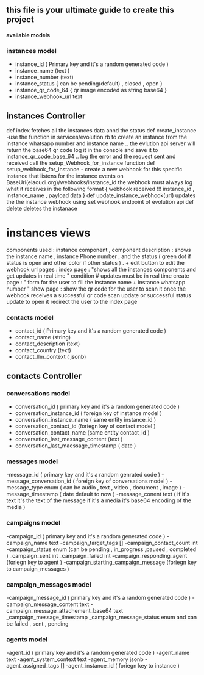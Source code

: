 ## this file is your ultimate guide to create this project ## 
#### available models ####

### instances model ### 
- instance_id ( Primary key and it's a random generated code )
- instance_name (text )
- instance_number (text)
- instance_status { can be pending(default) , closed , open }
- instance_qr_code_64 { qr image encoded as string base64 }
- instance_webhook_url text
## instances Controller ## 
def index
   fetches all the instances data annd the status 
def create_instance 
   -use the function in services/evolution.rb to create an instance from the instance whatsapp number and instance name .. the evlution api server will return the base64 qr code log it in the console and save it to instance_qr_code_base_64 .. log the error and the request sent and received 
   call the setup_Webhook_for_instance function 
   def setup_webhook_for_instance
     - create a new webhook for this specific instance that listens for the instance events on BaseUrl(elaoudi.org)/webhooks/instance_id
     the webhook must always log what it receives in the following format { webhook received !!! instance_id , instance_name , payload data } 
def update_instance_webhook(url) 
    updates the the instance webhook using set webhook endpoint of evolution api 
def delete 
    deletes the instanace 
# instances views # 
components used : instance component , component description : shows the instance name , instance Phone number , and the status ( green dot if status is open and other color if other status ) . + edit button to edit the webhook url 
pages : 
  index page : "shows all the instances components and get updates in real time " condition # updates must be in real time 
  create page : " form for the user to fill the instance name + instance whatsapp number "
  show page : show the qr code for the user to scan it once the webhook receives a successful qr code scan update or successful status update to open it redirect the user to the index page 
### contacts model ###
- contact_id ( Primary key and it's a random generated code )
- contact_name (string)
- contact_description (text)
- contact_country (text)
- contact_llm_context ( jsonb)
## contacts Controller ## 

### conversations model ###
- conversation_id ( primary key and it's a random generated code )
- conversation_instance_id ( foreign key of instance model )
- conversation_instance_name ( same entity instance_id )
- conversation_contact_id (foriegn key of contact model )
- conversation_contact_name (same entity contact_id )
- conversation_last_message_content (text )
- conversation_last_maessage_timestamp ( date )
### messages model ### 
-message_id ( primary key and it's a random genrated code ) 
-message_conversation_id ( foreign key of conversations model ) 
-message_type enum ( can be audio , text , video , document , image ) 
-message_timestamp ( date default to now ) 
-message_conent text ( if it's text it's the text of the message if it's a media it's base64 encoding of the media ) 
### campaigns model ### 
-campaign_id ( primary key and it's a random generated code ) 
-campaign_name text 
-campaign_target_tags [] 
-campaign_contact_count int
-campaign_status enum (can be pending , in_progress ,paused , completed ) 
_campaign_sent int 
_campaign_failed int 
-campaign_responding_agent (foriegn key to agent ) 
-campaign_starting_campaign_message (foriegn key to campaign_messages ) 
### campaign_messages model ### 
-campaign_message_id ( primary key and it's a random generated code ) 
-campaign_message_content text
-campaign_message_attachement_base64 text
_campaign_message_timestamp 
_campaign_message_status enum and can be failed , sent , pending 
### agents model ###
-agent_id ( primary key and it's a random generated code )
-agent_name text
-agent_system_context text
-agent_memory jsonb
-agent_assigned_tags [] 
-agent_instance_id ( foriegn key to instance ) 

